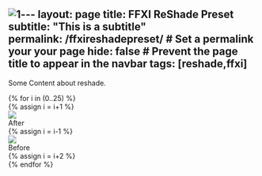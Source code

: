 ![1](https://github.com/ariel-logos/ElfyLab2/assets/78350872/ab9ad86d-d767-4fbf-ae71-f999df9cbee1)---
layout: page
title: FFXI ReShade Preset
subtitle: "This is a subtitle"  
permalink: /ffxireshadepreset/         # Set a permalink your your page
hide: false                           # Prevent the page title to appear in the navbar
tags: [reshade,ffxi]
---

Some Content about reshade.

<div class="mainSection">
        {% for i in (0..25) %}
        <div id="comp{{i}}" class="bal-container">
        {% assign i = i+1 %}
            <div class="bal-after">
                <img src="/ElfyLab2/img/beforeafter/{{i}}.jpg">
                <div class="bal-afterPosition afterLabel">
                    After
                </div>
            </div>
        {% assign i = i-1 %}
            <div class="bal-before">
                <div class="bal-before-inset">
                    <img src="/ElfyLab2/img/beforeafter/{{i}}.png">
                    <div class="bal-beforePosition beforeLabel">
                        Before
                    </div>
                </div>
            </div>
        {% assign i = i+2 %}
            <div class="bal-handle">
                <span class="handle-left-arrow"></span>
                <span class="handle-right-arrow"></span>
            </div>
        </div>
        {% endfor %}
    </div>

<script src="/ElfyLab2/assets/js/imagecomparison.js"></script>

<script>
        new BeforeAfter({
            id: '#one'
        });
        new BeforeAfter({
            id: '#two'
        });
</script>


